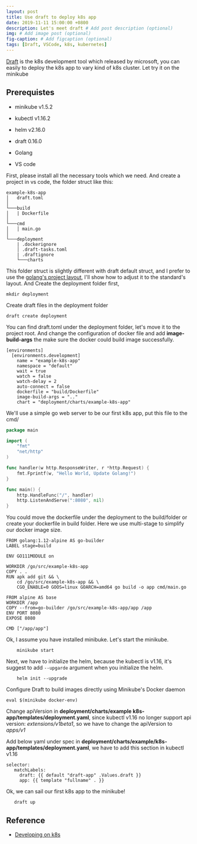 ```yaml
---
layout: post
title: Use draft to deploy k8s app
date: 2019-11-11 15:00:00 +0800
description: Let's meet draft # Add post description (optional)
img: # Add image post (optional)
fig-caption: # Add figcaption (optional)
tags: [Draft, VSCode, k8s, kubernetes]
---
```


[Draft](https://github.com/Azure/draft) is the k8s development tool which released by microsoft, you can easily to deploy the k8s app to vary kind of k8s cluster. Let try it on the minikube

## Prerequistes

* minikube v1.5.2

* kubectl v1.16.2

* helm v2.16.0

* draft 0.16.0

* Golang

* VS code


First, please install all the necessary tools which we need.
And create a project in vs code, the folder struct like this:

```
example-k8s-app
│   draft.toml    
│
└───build
│   | Dockerfile
│   
└───cmd
│   │ main.go
│   
└───deployment
    | .dockerignore
    │ .draft-tasks.toml
    | .draftignore
    └───charts
```

This folder struct is slightly different with draft default struct, and I prefer to use the [golang's project layout](https://github.com/golang-standards/project-layout), I'll show how to adjust it to the standard's layout. And Create the deployment folder first,

```
mkdir deployment
```

Create draft files in the deployment folder

```
draft create deployment
```

You can find draft.toml under the deployment folder, let's move it to the project root. And change the configuration of docker file and add **image-build-args** the make sure the docker could build image successfully.

```
[environments]
  [environments.development]
    name = "example-k8s-app"
    namespace = "default"
    wait = true
    watch = false
    watch-delay = 2
    auto-connect = false
    dockerfile = "build/Dockerfile"
    image-build-args = ".."
    chart = "deployment/charts/example-k8s-app"
```


We'll use a simple go web server to be our first k8s app, put this file to the cmd/

```go
package main

import (
	"fmt"
	"net/http"
)

func handler(w http.ResponseWriter, r *http.Request) {
	fmt.Fprintf(w, "Hello World, Update Golang!")
}

func main() {
	http.HandleFunc("/", handler)
	http.ListenAndServe(":8080", nil)
}
```

You could move the dockerfile under the deployment to the build/folder or create your dockerfile in build folder. Here we use multi-stage to simplify our docker image size.

```
FROM golang:1.12-alpine AS go-builder
LABEL stage=build

ENV GO111MODULE on

WORKDIR /go/src/example-k8s-app
COPY . .
RUN apk add git && \
    cd /go/src/example-k8s-app && \
    CGO_ENABLE=0 GOOS=linux GOARCH=amd64 go build -o app cmd/main.go

FROM alpine AS base
WORKDIR /app
COPY --from=go-builder /go/src/example-k8s-app/app /app
ENV PORT 8080
EXPOSE 8080

CMD ["/app/app"]
```

Ok, I assume you have installed minibuke. Let's start the minikube.

```
    minikube start
``` 

Next, we have to initialize the helm, because the kubectl is v1.16, it's suggest to add `--upgarde` argument when you initialize the helm.

```
    helm init --upgrade
```

Configure Draft to build images directly using Minikube's Docker daemon

```
eval $(minikube docker-env)
```

Change apiVersion in **deployment/charts/example k8s-app/templates/deployment.yaml**, since kubectl v1.16 no longer support api version: *extensions/v1beta1*, so we have to change the apiVersion to *apps/v1*

Add below yaml under spec in **deployment/charts/example/k8s-app/templates/deployment.yaml**, we have to add this section in kubectl v1.16

```
selector:
   matchLabels:
     draft: {{ default "draft-app" .Values.draft }}
     app: {{ template "fullname" . }}
```

Ok, we can sail our first k8s app to the minikube!

```
   draft up
```


## Reference

* [Developing on k8s](https://kubernetes.io/blog/2018/05/01/developing-on-kubernetes/)
